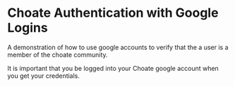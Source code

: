 # Choate Authentication with Google Logins

A demonstration of how to use google accounts to verify that the a
user is a member of the choate community. 

It is important that you be logged into your Choate google account
when you get your credentials.



